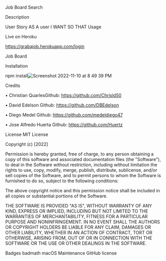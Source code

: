 Job Board Search 

Description


User Story
AS A user
I WANT 
SO THAT 
Usage

Live on Heroku

https://grabajob.herokuapp.com/login

Job Board 

Installation

npm install![Screenshot 2022-11-10 at 8 49 39 PM](https://user-images.githubusercontent.com/109247874/201252747-78b9db44-ee3a-42aa-b361-eb83a706053f.png)



Credits

• Christian QuarlesGithub: https://github.com/Chrisld50

• David Edelson Github: https://github.com/DBEdelson

• Diego Medel Github: https://github.com/medeldiego47

• Jose Alfredo Huerta Github: https://github.com/Huertz

License
MIT License

Copyright (c) [2022] 

Permission is hereby granted, free of charge, to any person obtaining a copy of this software and associated documentation files (the "Software"), to deal in the Software without restriction, including without limitation the rights to use, copy, modify, merge, publish, distribute, sublicense, and/or sell copies of the Software, and to permit persons to whom the Software is furnished to do so, subject to the following conditions:

The above copyright notice and this permission notice shall be included in all copies or substantial portions of the Software.

THE SOFTWARE IS PROVIDED "AS IS", WITHOUT WARRANTY OF ANY KIND, EXPRESS OR IMPLIED, INCLUDING BUT NOT LIMITED TO THE WARRANTIES OF MERCHANTABILITY, FITNESS FOR A PARTICULAR PURPOSE AND NONINFRINGEMENT. IN NO EVENT SHALL THE AUTHORS OR COPYRIGHT HOLDERS BE LIABLE FOR ANY CLAIM, DAMAGES OR OTHER LIABILITY, WHETHER IN AN ACTION OF CONTRACT, TORT OR OTHERWISE, ARISING FROM, OUT OF OR IN CONNECTION WITH THE SOFTWARE OR THE USE OR OTHER DEALINGS IN THE SOFTWARE.

Badges
badmath macOS Maintenance GitHub license

